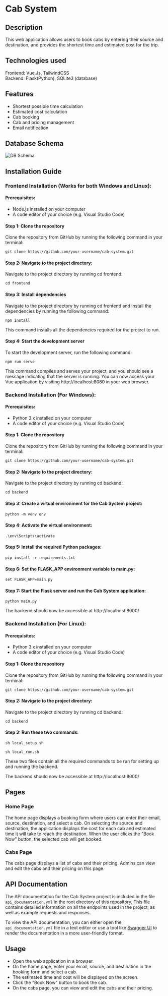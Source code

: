 # Cab System

## Description
This web application allows users to book cabs by entering their source and destination, and provides the shortest time and estimated cost for the trip.

## Technologies used
Frontend: Vue.Js, TailwindCSS <br>
Backend: Flask(Python), SQLite3 (database)

## Features
- Shortest possible time calculation
- Estimated cost calculation
- Cab booking 
- Cab and pricing management
- Email notification

## Database Schema
![DB Schema](https://user-images.githubusercontent.com/81559176/229356864-f31dde54-9c7b-449a-8555-23dd0b0928a7.png)

## Installation Guide
### Frontend Installation (Works for both Windows and Linux):
#### Prerequisites:
- Node.js installed on your computer
- A code editor of your choice (e.g. Visual Studio Code)

#### Step 1: Clone the repository
Clone the repository from GitHub by running the following command in your terminal:
```
git clone https://github.com/your-username/cab-system.git
```

#### Step 2: Navigate to the project directory:
Navigate to the project directory by running cd frontend:
```
cd frontend
```

#### Step 3: Install dependencies
Navigate to the project directory by running cd frontend and install the dependencies by running the following command:
```
npm install
```
This command installs all the dependencies required for the project to run.

#### Step 4: Start the development server
To start the development server, run the following command:
```
npm run serve
```
This command compiles and serves your project, and you should see a message indicating that the server is running. You can now access your Vue application by visiting http://localhost:8080 in your web browser.


### Backend Installation (For Windows):
#### Prerequisites:
- Python 3.x installed on your computer
- A code editor of your choice (e.g. Visual Studio Code)

#### Step 1: Clone the repository
Clone the repository from GitHub by running the following command in your terminal:
```
git clone https://github.com/your-username/cab-system.git
```

#### Step 2: Navigate to the project directory:
Navigate to the project directory by running cd backend:
```
cd backend
```

#### Step 3: Create a virtual environment for the Cab System project:
```
python -m venv env
```

#### Step 4: Activate the virtual environment:
```
.\env\Scripts\activate
```

#### Step 5: Install the required Python packages:
```
pip install -r requirements.txt
```

#### Step 6: Set the FLASK_APP environment variable to main.py:
```
set FLASK_APP=main.py
```

#### Step 7: Start the Flask server and run the Cab System application:
```
python main.py
```
The backend should now be accessible at http://localhost:8000/


### Backend Installation (For Linux):
#### Prerequisites:
- Python 3.x installed on your computer
- A code editor of your choice (e.g. Visual Studio Code)

#### Step 1: Clone the repository
Clone the repository from GitHub by running the following command in your terminal:
```
git clone https://github.com/your-username/cab-system.git
```

#### Step 2: Navigate to the project directory:
Navigate to the project directory by running cd backend:
```
cd backend
```

#### Step 3: Run these two commands:
```
sh local_setup.sh
```
```
sh local_run.sh
```
These two files contain all the required commands to be run for setting up and running the backend.

The backend should now be accessible at http://localhost:8000/

## Pages
### Home Page
The home page displays a booking form where users can enter their email, source, destination, and select a cab. On selecting the source and destination, the application displays the cost for each cab and estimated time it will take to reach the destination. When the user clicks the "Book Now" button, the selected cab will get booked.

### Cabs Page
The cabs page displays a list of cabs and their pricing. Admins can view and edit the cabs and their pricing on this page.

## API Documentation
The API documentation for the Cab System project is included in the file `api_documentation.yml` in the root directory of this repository. This file contains detailed information on all the endpoints used in the project, as well as example requests and responses.

To view the API documentation, you can either open the `api_documentation.yml` file in a text editor or use a tool like [Swagger UI](https://swagger.io/tools/swagger-ui/) to render the documentation in a more user-friendly format.

## Usage
- Open the web application in a browser.
- On the home page, enter your email, source, and destination in the booking form and select a cab.
- The estimated time and cost will be displayed on the screen.
- Click the "Book Now" button to book the cab.
- On the cabs page, you can view and edit the cabs and their pricing.


